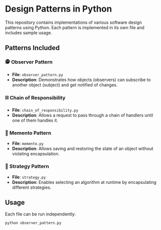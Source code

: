 # Design Patterns in Python

This repository contains implementations of various software design patterns using Python. Each pattern is implemented in its own file and includes sample usage.

## Patterns Included

### 🕵️ Observer Pattern
- **File**: `observer_pattern.py`
- **Description**: Demonstrates how objects (observers) can subscribe to another object (subject) and get notified of changes.

### ⛓ Chain of Responsibility
- **File**: `chain_of_responsibility.py`
- **Description**: Allows a request to pass through a chain of handlers until one of them handles it.

### 🧠 Memento Pattern
- **File**: `memento.py`
- **Description**: Allows saving and restoring the state of an object without violating encapsulation.

### 🧮 Strategy Pattern
- **File**: `strategy.py`
- **Description**: Enables selecting an algorithm at runtime by encapsulating different strategies.

## Usage

Each file can be run independently:

```bash
python observer_pattern.py
